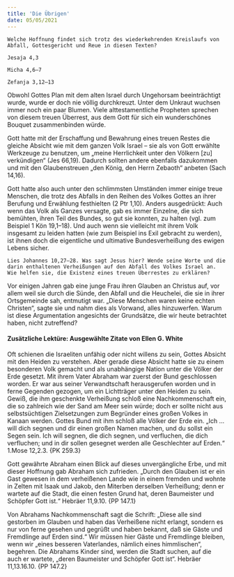 ```yaml
---
title: 'Die Übrigen'
date: 05/05/2021
---
```


`Welche Hoffnung findet sich trotz des wiederkehrenden Kreislaufs von Abfall, Gottesgericht und Reue in diesen Texten?`

`Jesaja 4,3`

`Micha 4,6–7`

`Zefanja 3,12–13`

Obwohl Gottes Plan mit dem alten Israel durch Ungehorsam beeinträchtigt wurde, wurde er doch nie völlig durchkreuzt. Unter dem Unkraut wuchsen immer noch ein paar Blumen. Viele alttestamentliche Propheten sprechen von diesem treuen Überrest, aus dem Gott für sich ein wunderschönes Bouquet zusammenbinden würde.

Gott hatte mit der Erschaffung und Bewahrung eines treuen Restes die gleiche Absicht wie mit dem ganzen Volk Israel – sie als von Gott erwählte Werkzeuge zu benutzen, um „meine Herrlichkeit unter den Völkern [zu] verkündigen“ (Jes 66,19). Dadurch sollten andere ebenfalls dazukommen und mit den Glaubenstreuen „den König, den Herrn Zebaoth“ anbeten (Sach 14,16).

Gott hatte also auch unter den schlimmsten Umständen immer einige treue Menschen, die trotz des Abfalls in den Reihen des Volkes Gottes an ihrer Berufung und Erwählung festhielten (2 Ptr 1,10). Anders ausgedrückt: Auch wenn das Volk als Ganzes versagte, gab es immer Einzelne, die sich bemühten, ihren Teil des Bundes, so gut sie konnten, zu halten (vgl. zum Beispiel 1 Kön 19,1–18). Und auch wenn sie vielleicht mit ihrem Volk insgesamt zu leiden hatten (wie zum Beispiel ins Exil gebracht zu werden), ist ihnen doch die eigentliche und ultimative Bundesverheißung des ewigen Lebens sicher.

`Lies Johannes 10,27–28. Was sagt Jesus hier? Wende seine Worte und die darin enthaltenen Verheißungen auf den Abfall des Volkes Israel an. Wie helfen sie, die Existenz eines treuen Überrestes zu erklären?`

Vor einigen Jahren gab eine junge Frau ihren Glauben an Christus auf, vor allem weil sie durch die Sünde, den Abfall und die Heuchelei, die sie in ihrer Ortsgemeinde sah, entmutigt war. „Diese Menschen waren keine echten Christen“, sagte sie und nahm dies als Vorwand, alles hinzuwerfen. Warum ist diese Argumentation angesichts der Grundsätze, die wir heute betrachtet haben, nicht zutreffend?

#### Zusätzliche Lektüre: Ausgewählte Zitate von Ellen G. White

Oft schienen die Israeliten unfähig oder nicht willens zu sein, Gottes Absicht mit den Heiden zu verstehen. Aber gerade diese Absicht hatte sie zu einem besonderen Volk gemacht und als unabhängige Nation unter die Völker der Erde gesetzt. Mit ihrem Vater Abraham war zuerst der Bund geschlossen worden. Er war aus seiner Verwandtschaft herausgerufen worden und in ferne Gegenden gezogen, um ein Lichtträger unter den Heiden zu sein. Gewiß, die ihm geschenkte Verheißung schloß eine Nachkommenschaft ein, die so zahlreich wie der Sand am Meer sein würde; doch er sollte nicht aus selbstsüchtigen Zielsetzungen zum Begründer eines großen Volkes in Kanaan werden. Gottes Bund mit ihm schloß alle Völker der Erde ein. „Ich ... will dich segnen und dir einen großen Namen machen, und du sollst ein Segen sein. Ich will segnen, die dich segnen, und verfluchen, die dich verfluchen; und in dir sollen gesegnet werden alle Geschlechter auf Erden.“ 1.Mose 12,2.3. {PK 259.3}

Gott gewährte Abraham einen Blick auf dieses unvergängliche Erbe, und mit dieser Hoffnung gab Abraham sich zufrieden. „Durch den Glauben ist er ein Gast gewesen in dem verheißenen Lande wie in einem fremden und wohnte in Zelten mit Isaak und Jakob, den Miterben derselben Verheißung; denn er wartete auf die Stadt, die einen festen Grund hat, deren Baumeister und Schöpfer Gott ist.“ Hebräer 11,9.10. {PP 147.1}

Von Abrahams Nachkommenschaft sagt die Schrift: „Diese alle sind gestorben im Glauben und haben das Verheißene nicht erlangt, sondern es nur von ferne gesehen und gegrüßt und haben bekannt, daß sie Gäste und Fremdlinge auf Erden sind.“ Wir müssen hier Gäste und Fremdlinge bleiben, wenn wir „eines besseren Vaterlandes, nämlich eines himmlischen“, begehren. Die Abrahams Kinder sind, werden die Stadt suchen, auf die auch er wartete, „deren Baumeister und Schöpfer Gott ist“. Hebräer 11,13.16.10. {PP 147.2}